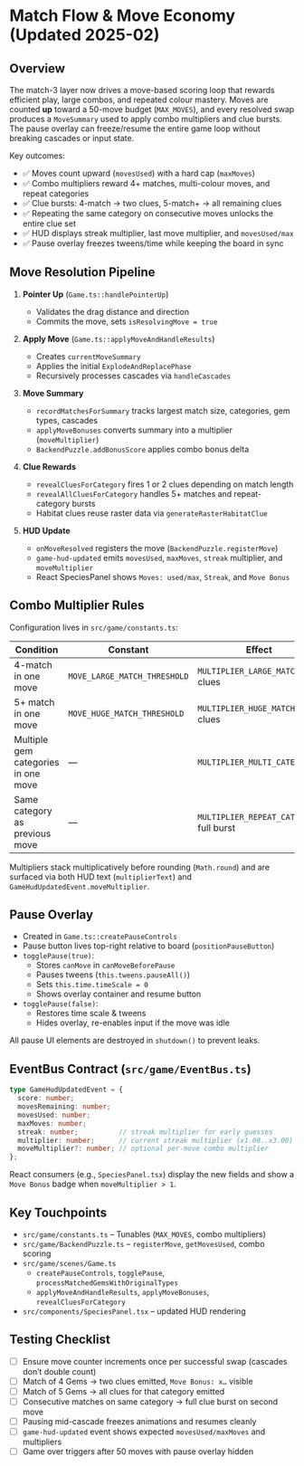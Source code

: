 # Match Flow & Move Economy (Updated 2025-02)

## Overview

The match-3 layer now drives a move-based scoring loop that rewards efficient play, large combos, and repeated colour mastery. Moves are counted **up** toward a 50-move budget (`MAX_MOVES`), and every resolved swap produces a `MoveSummary` used to apply combo multipliers and clue bursts. The pause overlay can freeze/resume the entire game loop without breaking cascades or input state.

Key outcomes:

- ✅ Moves count upward (`movesUsed`) with a hard cap (`maxMoves`)
- ✅ Combo multipliers reward 4+ matches, multi-colour moves, and repeat categories
- ✅ Clue bursts: 4-match → two clues, 5-match+ → all remaining clues
- ✅ Repeating the same category on consecutive moves unlocks the entire clue set
- ✅ HUD displays streak multiplier, last move multiplier, and `movesUsed/max`
- ✅ Pause overlay freezes tweens/time while keeping the board in sync

## Move Resolution Pipeline

1. **Pointer Up** (`Game.ts::handlePointerUp`)
   - Validates the drag distance and direction
   - Commits the move, sets `isResolvingMove = true`

2. **Apply Move** (`Game.ts::applyMoveAndHandleResults`)
   - Creates `currentMoveSummary`
   - Applies the initial `ExplodeAndReplacePhase`
   - Recursively processes cascades via `handleCascades`

3. **Move Summary**
   - `recordMatchesForSummary` tracks largest match size, categories, gem types, cascades
   - `applyMoveBonuses` converts summary into a multiplier (`moveMultiplier`)
   - `BackendPuzzle.addBonusScore` applies combo bonus delta

4. **Clue Rewards**
   - `revealCluesForCategory` fires 1 or 2 clues depending on match length
   - `revealAllCluesForCategory` handles 5+ matches and repeat-category bursts
   - Habitat clues reuse raster data via `generateRasterHabitatClue`

5. **HUD Update**
   - `onMoveResolved` registers the move (`BackendPuzzle.registerMove`)
   - `game-hud-updated` emits `movesUsed`, `maxMoves`, `streak` multiplier, and `moveMultiplier`
   - React SpeciesPanel shows `Moves: used/max`, `Streak`, and `Move Bonus`

## Combo Multiplier Rules

Configuration lives in `src/game/constants.ts`:

| Condition                              | Constant                    | Effect                                   |
|----------------------------------------|-----------------------------|------------------------------------------|
| 4-match in one move                    | `MOVE_LARGE_MATCH_THRESHOLD`| `MULTIPLIER_LARGE_MATCH`, 2 clues        |
| 5+ match in one move                   | `MOVE_HUGE_MATCH_THRESHOLD` | `MULTIPLIER_HUGE_MATCH`, all clues       |
| Multiple gem categories in one move    | —                           | `MULTIPLIER_MULTI_CATEGORY`              |
| Same category as previous move         | —                           | `MULTIPLIER_REPEAT_CATEGORY`, full burst |

Multipliers stack multiplicatively before rounding (`Math.round`) and are surfaced via both HUD text (`multiplierText`) and `GameHudUpdatedEvent.moveMultiplier`.

## Pause Overlay

- Created in `Game.ts::createPauseControls`
- Pause button lives top-right relative to board (`positionPauseButton`)
- `togglePause(true)`:
  - Stores `canMove` in `canMoveBeforePause`
  - Pauses tweens (`this.tweens.pauseAll()`)
  - Sets `this.time.timeScale = 0`
  - Shows overlay container and resume button
- `togglePause(false)`:
  - Restores time scale & tweens
  - Hides overlay, re-enables input if the move was idle

All pause UI elements are destroyed in `shutdown()` to prevent leaks.

## EventBus Contract (`src/game/EventBus.ts`)

```ts
type GameHudUpdatedEvent = {
  score: number;
  movesRemaining: number;
  movesUsed: number;
  maxMoves: number;
  streak: number;          // streak multiplier for early guesses
  multiplier: number;      // current streak multiplier (x1.00..x3.00)
  moveMultiplier?: number; // optional per-move combo multiplier
};
```

React consumers (e.g., `SpeciesPanel.tsx`) display the new fields and show a `Move Bonus` badge when `moveMultiplier > 1`.

## Key Touchpoints

- `src/game/constants.ts` – Tunables (`MAX_MOVES`, combo multipliers)
- `src/game/BackendPuzzle.ts` – `registerMove`, `getMovesUsed`, combo scoring
- `src/game/scenes/Game.ts`
  - `createPauseControls`, `togglePause`, `processMatchedGemsWithOriginalTypes`
  - `applyMoveAndHandleResults`, `applyMoveBonuses`, `revealCluesForCategory`
- `src/components/SpeciesPanel.tsx` – updated HUD rendering

## Testing Checklist

- [ ] Ensure move counter increments once per successful swap (cascades don’t double count)
- [ ] Match of 4 Gems → two clues emitted, `Move Bonus: x…` visible
- [ ] Match of 5 Gems → all clues for that category emitted
- [ ] Consecutive matches on same category → full clue burst on second move
- [ ] Pausing mid-cascade freezes animations and resumes cleanly
- [ ] `game-hud-updated` event shows expected `movesUsed/maxMoves` and multipliers
- [ ] Game over triggers after 50 moves with pause overlay hidden
